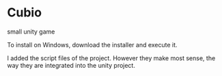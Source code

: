 # Cubio
small unity game

To install on Windows, download the installer and execute it.

I added the script files of the project.
However they make most sense, the way they are integrated into the unity project.
